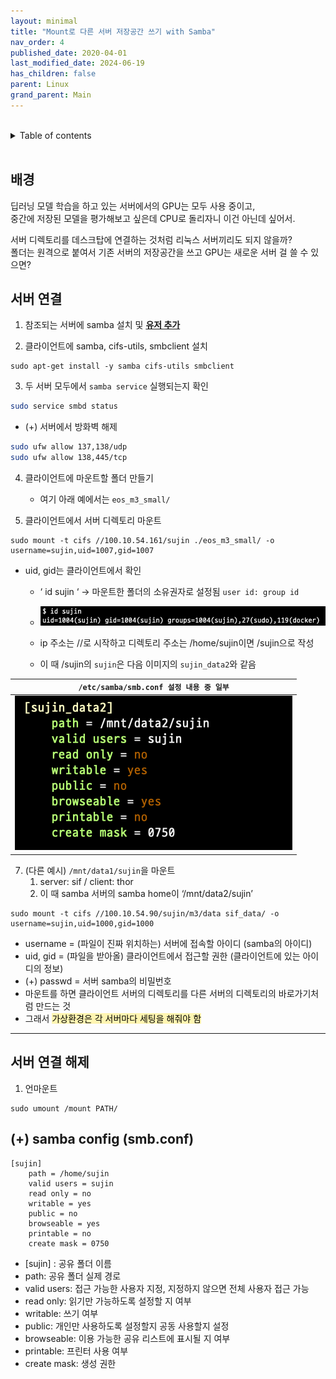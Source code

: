 ```yaml
---
layout: minimal
title: "Mount로 다른 서버 저장공간 쓰기 with Samba"
nav_order: 4
published_date: 2020-04-01
last_modified_date: 2024-06-19
has_children: false
parent: Linux
grand_parent: Main
---
```


<br/>
<details markdown="block">
  <summary>
    Table of contents
  </summary>
  {: .text-gamma }
- TOC
{:toc}
</details>
<br/>

## 배경

딥러닝 모델 학습을 하고 있는 서버에서의 GPU는 모두 사용 중이고,  
중간에 저장된 모델을 평가해보고 싶은데 CPU로 돌리자니 이건 아닌데 싶어서.  

서버 디렉토리를 데스크탑에 연결하는 것처럼 리눅스 서버끼리도 되지 않을까?  
폴더는 원격으로 붙여서 기존 서버의 저장공간을 쓰고 GPU는 새로운 서버 걸 쓸 수 있으면?  

## 서버 연결

1. 참조되는 서버에 samba 설치 및 **[유저 추가](1-add-user-linux-server-and-setting-samba.md)**

2. 클라이언트에 samba, cifs-utils, smbclient 설치

```
sudo apt-get install -y samba cifs-utils smbclient
```

3. 두 서버 모두에서 `samba service` 실행되는지 확인

```bash
sudo service smbd status
```

- (+) 서버에서 방화벽 해제

```bash
sudo ufw allow 137,138/udp
sudo ufw allow 138,445/tcp
```

4. 클라이언트에 마운트할 폴더 만들기
    - 여기 아래 예에서는 `eos_m3_small/`

6. 클라이언트에서 서버 디렉토리 마운트
```
sudo mount -t cifs //100.10.54.161/sujin ./eos_m3_small/ -o username=sujin,uid=1007,gid=1007
```
- uid, gid는 클라이언트에서 확인
    - ‘ id sujin ‘ → 마운트한 폴더의 소유권자로 설정됨 `user id: group id`
    - ![linux-id-example](../../assets/images/linux-id-example.png)  

    - ip 주소는 //로 시작하고 디렉토리 주소는 /home/sujin이면 /sujin으로 작성
    - 이 때 /sujin의 `sujin`은 다음 이미지의 `sujin_data2`와 같음

| `/etc/samba/smb.conf 설정 내용 중 일부`  |
|:----------------------------------------:|
| ![linux-id-example](../../assets/images/linux-smb-conf-setting-example.png) |

7. (다른 예시) `/mnt/data1/sujin`을 마운트
    1. server: sif / client: thor  
    2. 이 때 samba 서버의 samba home이 ‘/mnt/data2/sujin’  

```
sudo mount -t cifs //100.10.54.90/sujin/m3/data sif_data/ -o username=sujin,uid=1000,gid=1000
```
- username = (파일이 진짜 위치하는) 서버에 접속할 아이디 (samba의 아이디)  
- uid, gid = (파일을 받아올) 클라이언트에서 접근할 권한 (클라이언트에 있는 아이디의 정보)  
- (+) passwd = 서버 samba의 비밀번호   
- 마운트를 하면 클라이언트 서버의 디렉토리를 다른 서버의 디렉토리의 바로가기처럼 만드는 것  
- 그래서 <mark style='background: #fff5b1;'>가상환경은 각 서버마다 세팅을 해줘야 함</mark>

---

## 서버 연결 해제

1. 언마운트
```
sudo umount /mount PATH/
```

## (+) samba config (smb.conf)
```
[sujin]
    path = /home/sujin
    valid users = sujin
    read only = no
    writable = yes
    public = no
    browseable = yes
    printable = no
    create mask = 0750
```
- [sujin] : 공유 폴더 이름
- path: 공유 폴더 실제 경로
- valid users: 접근 가능한 사용자 지정, 지정하지 않으면 전체 사용자 접근 가능
- read only: 읽기만 가능하도록 설정할 지 여부
- writable: 쓰기 여부
- public: 개인만 사용하도록 설정할지 공동 사용할지 설정
- browseable: 이용 가능한 공유 리스트에 표시될 지 여부
- printable: 프린터 사용 여부
- create mask: 생성 권한
